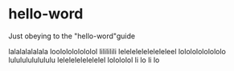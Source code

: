 # hello-word
Just obeying to the "hello-word"guide


lalalalalalala loololololololol lilililili leleleleleleleleleel lolololololololo lulululululululu lelelelelelelelel lolololol li lo li lo
